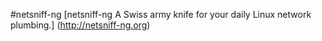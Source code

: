 #netsniff-ng
[netsniff-ng A Swiss army knife for your daily Linux network plumbing.] (http://netsniff-ng.org) 
